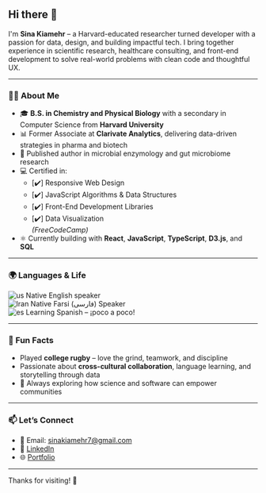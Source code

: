 ## Hi there 👋

I'm **Sina Kiamehr** – a Harvard-educated researcher turned developer with a passion for data, design, and building impactful tech. I bring together experience in scientific research, healthcare consulting, and front-end development to solve real-world problems with clean code and thoughtful UX.

---

### 👨‍💻 About Me  
- 🎓 **B.S. in Chemistry and Physical Biology** with a secondary in Computer Science from **Harvard University**  
- 📊 Former Associate at **Clarivate Analytics**, delivering data-driven strategies in pharma and biotech  
- 🧪 Published author in microbial enzymology and gut microbiome research  
- 💻 Certified in:  
  - [✔️] Responsive Web Design  
  - [✔️] JavaScript Algorithms & Data Structures  
  - [✔️] Front-End Development Libraries  
  - [✔️] Data Visualization  
  *(FreeCodeCamp)*  
- ⚛️ Currently building with **React**, **JavaScript**, **TypeScript**, **D3.js**, and **SQL**

---

### 🌍 Languages & Life  
![us](https://github.com/user-attachments/assets/deec6b7a-95e6-44b1-8caa-6d9fde9905bb) Native English speaker  
![Iran](https://raw.githubusercontent.com/stevenrskelton/flag-icon/master/png/75/country-4x3/ir.png "Iran") Native Farsi (فارسی) Speaker  
![es](https://github.com/user-attachments/assets/ce0af31c-3178-4ef3-acba-c9507deb03c0) Learning Spanish – ¡poco a poco!  

---

### 🏉 Fun Facts  
- Played **college rugby** – love the grind, teamwork, and discipline  
- Passionate about **cross-cultural collaboration**, language learning, and storytelling through data  
- 🧭 Always exploring how science and software can empower communities

---

### 📫 Let’s Connect  
- 📧 Email: sinakiamehr7@gmail.com  
- 💼 [LinkedIn](https://www.linkedin.com/in/sina-kiamehr)  
- 🌐 [Portfolio](https://sina-kiamehr.vercel.app)

---

Thanks for visiting! 🙌
